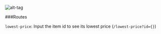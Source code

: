 ![alt-tag](https://img00.deviantart.net/70af/i/2004/341/6/f/ro___chibi_merchant_by_dejichan.jpg)

###Routes

`lowest-price`: Input the item id to see its lowest price (`/lowest-price?id={}`)



